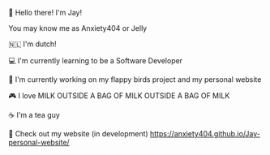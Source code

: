 👋 Hello there! I'm Jay!

You may know me as Anxiety404 or Jelly

🇳🇱 I'm dutch!

💻 I'm currently learning to be a Software Developer

🎯 I'm currently working on my flappy birds project and my personal website

🎮 I love MILK OUTSIDE A BAG OF MILK OUTSIDE A BAG OF MILK

☕ I'm a tea guy

🔎 Check out my website (in development) https://anxiety404.github.io/Jay-personal-website/
